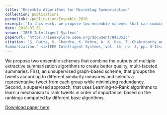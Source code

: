 ```yaml
---
title: "Ensemble Algorithms for Microblog Summarization"
collection: publications
permalink: /publication/Ensemble-2018
excerpt: 'In this work, we propose two ensemble schemes that can combine the outputs of multiple base summarization algorithms, to produce summaries that are better than what is obtained from any of the individual base algorithms.'
date: 2018-07-31
venue: 'IEEE Intelligent Systems'
paperurl: 'https://ieeexplore.ieee.org/document/8423533'
citation: 'S. Dutta, V. Chandra, K. Mehra, A. K. Das, T. Chakraborty and S. Ghosh. (2018). "Ensemble Algorithms for Microblog
Summarization." <i>IEEE Intelligent Systems, vol. 33, no. 3, pp. 4–14</i>.'
---
```


We propose two ensemble schemes that combine the outputs of multiple extractive summarization algorithms to create better quality, multi-faceted summaries. First, an unsupervised graph-based scheme, that groups the tweets according to different similarity measures and selects a representative tweet from each group while minimizing redundancy. Second, a supervised approach, that uses Learning-to-Rank algorithms to learn a mechanism to rank tweets in order of importance, based on the rankings computed by different base algorithms.

[Download paper here](http://kanav-mehra.github.io/files/Ensemble-2018.pdf)